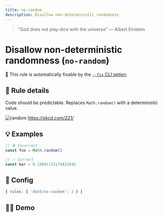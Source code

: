 ```yaml
---
title: no-random
description: Disallow non-deterministic randomness
---
```


<script setup lang="ts">
import CodeEditor from '../../.vitepress/theme/components/code-editor.vue';
import {ruleName, presetConfigs, initialText} from '../../src/sample-code/no-random.js';
</script>

> "God does not play dice with the universe" — Albert Einstein

# Disallow non-deterministic randomness (`no-random`)

🔧 This rule is automatically fixable by the
[`--fix` CLI option](https://eslint.org/docs/latest/user-guide/command-line-interface#--fix).

<!-- end auto-generated rule header -->

## 📖 Rule details

Code should be predictable. Replaces `Math.random()` with a deterministic value.

![random](/random_number.png) *https://xkcd.com/221/*

## 💡 Examples

```ts
// ❌ Incorrect
const foo = Math.random()

// ✅ Correct
const bar = 0.19891733174822845
```

## 🔧 Config

```js
{ rules: { 'dont/no-random': 2 } }
```

## 🧑‍💻 Demo

<CodeEditor :rule="ruleName" :text="initialText" :presetConfigs="presetConfigs" />
